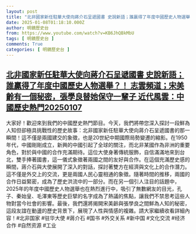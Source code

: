 ```yaml
---
layout: post
title: "北非國家新任駐華大使向蔣介石呈遞國書 史說新語；誰贏得了年度中國歷史人物選舉？！ 志雲頻道；宋美齡有一個秘密，張學良替她保守一輩子 近代風雲：中國歷史熱門20250107"
date: 2025-01-08T01:18:10.000Z
author: 明鏡歷史台
from: https://www.youtube.com/watch?v=KB6JhQBkMbU
tags: [ 明鏡歷史台 ]
comments: True
categories: [ 明鏡歷史台 ]
---
```

<!--1736299090000-->
[北非國家新任駐華大使向蔣介石呈遞國書 史說新語；誰贏得了年度中國歷史人物選舉？！ 志雲頻道；宋美齡有一個秘密，張學良替她保守一輩子 近代風雲：中國歷史熱門20250107](https://www.youtube.com/watch?v=KB6JhQBkMbU)
------

<div>
大家好！歡迎來到我們的中國歷史熱門節目。今天，我們將帶您深入探討一段鮮為人知但卻極具挑戰性的歷史故事：北非國家新任駐華大使向蔣介石呈遞國書的那一瞬間！這不僅是兩國建交的象徵，也是20世紀中期國際局勢變遷的縮影。在1950年代，中國剛剛成立，新興的中國引起了全球的關注，而北非某國作為非洲的重要角色，對於與中國的合作充滿期待。這位大使身著傳統服飾，自信滿滿地來到台北，雙手捧著國書，這一儀式象徵著兩國之間的友好與合作。在這個充滿歷史感的瞬間，蔣介石與大使展開了深入的對話，探討著雙方在經濟與文化上的合作潛力。這不僅是外交上的交流，更是兩國人民心靈相通的象徵。隨著時間的推移，兩國的合作日益緊密，成為了歷史洪流中的一部分。而在另一個引人注目的話題中，2025年的年度中國歷史人物選舉也在熱烈進行中，吸引了無數網友的目光，孔子、秦始皇、毛澤東等歷史巨擘的名字成為了熱議的焦點，讓我們不禁思考這些人物對當今社會的影響。最後，我們還將揭開宋美齡與張學良之間鮮為人知的秘密，這段友誼在動盪的歷史背景下，展現了人性與情感的複雜。請大家繼續收看詳細內容！#北非国家 #驻华大使 #蔣介石 #国书 #外交关系 #新中国 #文化交流 #经济合作 #自然资源 #工业
</div>
